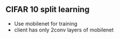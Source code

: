 ## CIFAR 10 split learning
- Use mobilenet for training
- client has only 2conv layers of mobilenet
